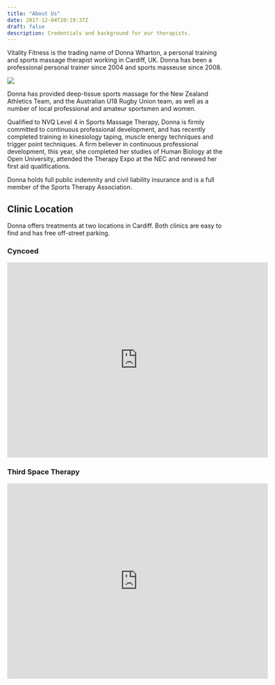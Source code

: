 ```yaml
---
title: "About Us"
date: 2017-12-04T20:19:37Z
draft: false
description: Credentials and background for our therapists.
---
```


Vitality Fitness is the trading name of Donna Wharton, a personal training and sports massage therapist working in Cardiff, UK.  Donna has been a professional personal trainer since 2004 and sports masseuse since 2008.

<img src="/img/donna_sports_massage.jpeg" class="img-fluid rounded">

Donna has provided deep-tissue sports massage for the New Zealand Athletics Team, and the Australian U18 Rugby Union team, as well as a number of local professional and amateur sportsmen and women.

Qualified to NVQ Level 4 in Sports Massage Therapy, Donna is firmly committed to continuous professional development, and has recently completed training in kinesiology taping, muscle energy techniques and trigger point techniques.  A firm believer in continuous professional development, this year, she completed her studies of Human Biology at the Open University, attended the Therapy Expo at the NEC and renewed her first aid qualifications.

Donna holds full public indemnity and civil liability insurance and is a full member of the Sports Therapy Association.

## Clinic Location

Donna offers treatments at two locations in Cardiff.  Both clinics are easy to find and has free off-street parking.

### Cyncoed

<iframe src="https://www.google.com/maps/embed?pb=!1m14!1m8!1m3!1d4965.980343684014!2d-3.166903450531205!3d51.51339630459289!3m2!1i1024!2i768!4f13.1!3m3!1m2!1s0x486e1cf7b789e35f%3A0x40dd5a759b4f0520!2sVitality+Fitness+Sports+Massage!5e0!3m2!1sen!2suk!4v1522865125866" width="600" height="450" frameborder="0" style="border:0" allowfullscreen></iframe>

### Third Space Therapy

<iframe src="https://www.google.com/maps/embed?pb=!1m18!1m12!1m3!1d2484.33995909296!2d-3.160155084095402!3d51.48862867963209!2m3!1f0!2f0!3f0!3m2!1i1024!2i768!4f13.1!3m3!1m2!1s0x486e1cc354695555%3A0xe71ea276e4606f9e!2sThe+Body+Clinic!5e0!3m2!1sen!2suk!4v1544448140564" width="600" height="450" frameborder="0" style="border:0" allowfullscreen></iframe>
